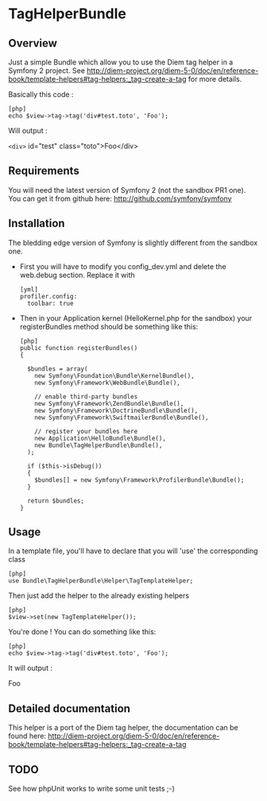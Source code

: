 TagHelperBundle
========================================================

Overview
--------

Just a simple Bundle which allow you to use the Diem tag helper in a Symfony 2 project. See http://diem-project.org/diem-5-0/doc/en/reference-book/template-helpers#tag-helpers:_tag-create-a-tag for more details.

Basically this code :

    [php]
    echo $view->tag->tag('div#test.toto', 'Foo');

Will output : 

`<div>` id="test" class="toto"&gt;Foo&lt;/div&gt; 

Requirements
------------

You will need the latest version of Symfony 2 (not the sandbox PR1 one). You can get it from github here: http://github.com/symfony/symfony

Installation
------------

The bledding edge version of Symfony is slightly different from the sandbox one.

  * First you will have to modify you config_dev.yml and delete the web.debug section. Replace it with

        [yml]
        profiler.config:
          toolbar: true
      
  * Then in your Application kernel (HelloKernel.php for the sandbox) your registerBundles method should be something like this:
  
        [php]    
        public function registerBundles()
        {

          $bundles = array(
            new Symfony\Foundation\Bundle\KernelBundle(),
            new Symfony\Framework\WebBundle\Bundle(),

            // enable third-party bundles
            new Symfony\Framework\ZendBundle\Bundle(),
            new Symfony\Framework\DoctrineBundle\Bundle(),
            new Symfony\Framework\SwiftmailerBundle\Bundle(),

            // register your bundles here
            new Application\HelloBundle\Bundle(),
            new Bundle\TagHelperBundle\Bundle(),
          );

          if ($this->isDebug())
          {
            $bundles[] = new Symfony\Framework\ProfilerBundle\Bundle();
          }

          return $bundles;
        }
    

Usage
-----

In a template file, you'll have to declare that you will 'use' the corresponding class

    [php]
    use Bundle\TagHelperBundle\Helper\TagTemplateHelper;

Then just add the helper to the already existing helpers 

    [php]
    $view->set(new TagTemplateHelper());

You're done ! You can do something like this:

    [php]
    echo $view->tag->tag('div#test.toto', 'Foo');
    
It will output : <div id="test" class="toto">Foo</div> 
    
Detailed documentation
----------------------

This helper is a port of the Diem tag helper, the documentation can be found here: http://diem-project.org/diem-5-0/doc/en/reference-book/template-helpers#tag-helpers:_tag-create-a-tag

TODO
----

See how phpUnit works to write some unit tests ;-)
    